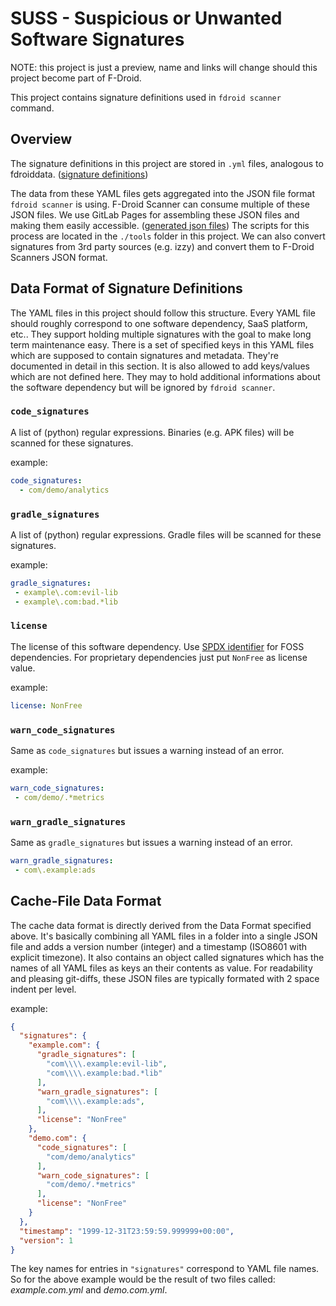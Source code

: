 # SUSS - Suspicious or Unwanted Software Signatures

NOTE: this project is just a preview, name and links will change should this
project become part of F-Droid.

This project contains signature definitions used in `fdroid scanner` command.

## Overview

The signature definitions in this project are stored in `.yml` files, analogous
to fdroiddata. ([signature
definitions](https://gitlab.com/fdroid/fdroid-suss/-/tree/master/suss))

The data from these YAML files gets aggregated into the JSON file format
`fdroid scanner` is using.  F-Droid Scanner can consume multiple of these JSON
files.  We use GitLab Pages for assembling these JSON files and making them
easily accessible. ([generated json
files](https://fdroid.gitlab.io/fdroid-suss))  The scripts for
this process are located in the `./tools` folder in this project.  We can also
convert signatures from 3rd party sources (e.g. izzy) and convert them to
F-Droid Scanners JSON format.


## Data Format of Signature Definitions

The YAML files in this project should follow this structure. Every YAML file
should roughly correspond to one software dependency, SaaS platform, etc..
They support holding multiple signatures with the goal to make long term
maintenance easy.  There is a set of specified keys in this YAML files which
are supposed to contain signatures and metadata.  They're documented in detail
in this section.  It is also allowed to add keys/values which are not defined
here.  They may to hold additional informations about the software dependency
but will be ignored by `fdroid scanner`.

### `code_signatures`

A list of (python) regular expressions. Binaries (e.g. APK files) will be
scanned for these signatures.

example:

```yaml
code_signatures:
  - com/demo/analytics
```

### `gradle_signatures`

A list of (python) regular expressions. Gradle files will be scanned for these
signatures.

example:

```yaml
gradle_signatures:
 - example\.com:evil-lib
 - example\.com:bad.*lib
```

### `license`

The license of this software dependency. Use [SPDX
identifier](https://spdx.org/licenses/) for FOSS dependencies. For proprietary
dependencies just put `NonFree` as license value.

example:

```yaml
license: NonFree
```

### `warn_code_signatures`

Same as `code_signatures` but issues a warning instead of an error.

example:

```yaml
warn_code_signatures:
 - com/demo/.*metrics
```

### `warn_gradle_signatures`

Same as `gradle_signatures` but issues a warning instead of an error.

```yaml
warn_gradle_signatures:
 - com\.example:ads
```

## Cache-File Data Format

The cache data format is directly derived from the Data Format specified above.
It's basically combining all YAML files in a folder into a single JSON file
and adds a version number (integer) and a timestamp (ISO8601 with explicit
timezone). It also contains an object called signatures which has the names of
all YAML files as keys an their contents as value. For readability and pleasing
git-diffs, these JSON files are typically formated with 2 space indent per
level.

example:

```json
{
  "signatures": {
    "example.com": {
      "gradle_signatures": [
        "com\\\\.example:evil-lib",
        "com\\\\.example:bad.*lib"
      ],
      "warn_gradle_signatures": [
        "com\\\\.example:ads",
      ],
      "license": "NonFree"
    },
    "demo.com": {
      "code_signatures": [
        "com/demo/analytics"
      ],
      "warn_code_signatures": [
        "com/demo/.*metrics"
      ],
      "license": "NonFree"
    }
  },
  "timestamp": "1999-12-31T23:59:59.999999+00:00",
  "version": 1
}
```

The key names for entries in `"signatures"` correspond to YAML file names. So
for the above example would be the result of two files called:
_example.com.yml_ and _demo.com.yml_.
